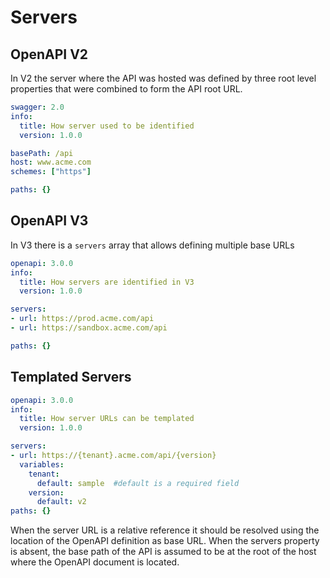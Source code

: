 # Servers

## OpenAPI V2

In V2 the server where the API was hosted was defined by three root level properties that were combined to form the API root URL.

```yaml
swagger: 2.0
info:
  title: How server used to be identified
  version: 1.0.0

basePath: /api
host: www.acme.com
schemes: ["https"]

paths: {}

```

## OpenAPI V3
In V3 there is a `servers` array that allows defining multiple base URLs

```yaml
openapi: 3.0.0
info:
  title: How servers are identified in V3
  version: 1.0.0

servers:
- url: https://prod.acme.com/api
- url: https://sandbox.acme.com/api

paths: {}
```

## Templated Servers

```yaml
openapi: 3.0.0
info:
  title: How server URLs can be templated
  version: 1.0.0

servers:
- url: https://{tenant}.acme.com/api/{version}
  variables:
    tenant:
      default: sample  #default is a required field
    version:
      default: v2
paths: {}
```

When the server URL is a relative reference it should be resolved using the location of the OpenAPI definition as base URL.  When the servers property is absent, the base path of the API is assumed to be at the root of the host where the OpenAPI document is located.
